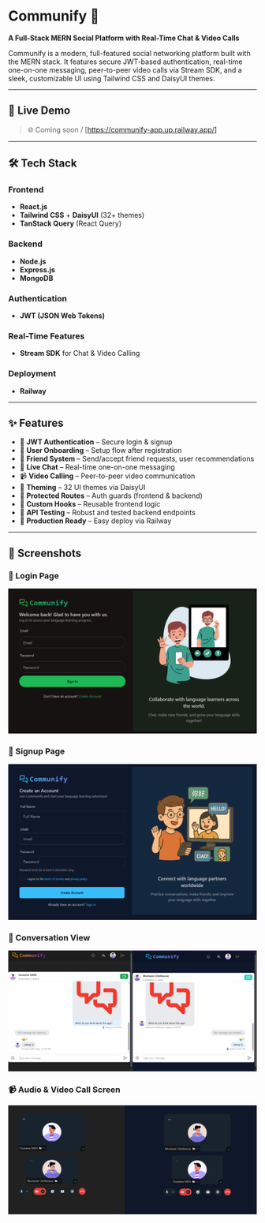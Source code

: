# Communify 💬

**A Full-Stack MERN Social Platform with Real-Time Chat & Video Calls**

Communify is a modern, full-featured social networking platform built with the MERN stack. It features secure JWT-based authentication, real-time one-on-one messaging, peer-to-peer video calls via Stream SDK, and a sleek, customizable UI using Tailwind CSS and DaisyUI themes.

---

## 🔗 Live Demo
> 🌐 Coming soon / [https://communify-app.up.railway.app/]

---

## 🛠️ Tech Stack

### Frontend
- **React.js**
- **Tailwind CSS** + **DaisyUI** (32+ themes)
- **TanStack Query** (React Query)

### Backend
- **Node.js**
- **Express.js**
- **MongoDB**

### Authentication
- **JWT (JSON Web Tokens)**

### Real-Time Features
- **Stream SDK** for Chat & Video Calling

### Deployment
- **Railway**

---

## ✨ Features

- 🔐 **JWT Authentication** – Secure login & signup
- 📄 **User Onboarding** – Setup flow after registration
- 👥 **Friend System** – Send/accept friend requests, user recommendations
- 💬 **Live Chat** – Real-time one-on-one messaging
- 📹 **Video Calling** – Peer-to-peer video communication
- 🎨 **Theming** – 32 UI themes via DaisyUI
- 🚨 **Protected Routes** – Auth guards (frontend & backend)
- 🧰 **Custom Hooks** – Reusable frontend logic
- 🧪 **API Testing** – Robust and tested backend endpoints
- 🚀 **Production Ready** – Easy deploy via Railway

---

## 📸 Screenshots

### 🔐 Login Page
![Login Page](assets/login.png)

### 📝 Signup Page
![Signup Page](assets/signup.png)

### 💬 Conversation View
![Conversation](assets/conversation.png)

### 📹 Audio & Video Call Screen
![Audio&Video Call](assets/call.png)
